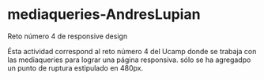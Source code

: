 # mediaqueries-AndresLupian
Reto número 4 de responsive design

Ésta actividad correspond al reto número 4 del Ucamp donde se trabaja con las mediaqueries para lograr una página responsiva. sólo se ha  agregadpo un punto de ruptura estipulado en 480px.
